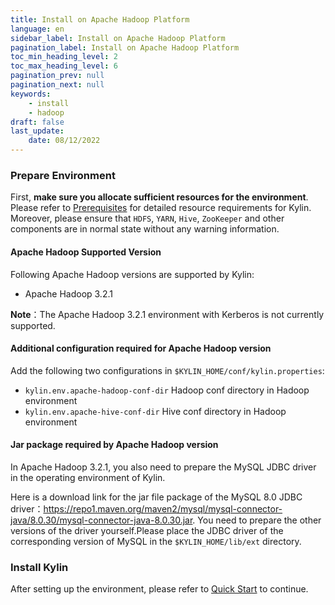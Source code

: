 ```yaml
---
title: Install on Apache Hadoop Platform
language: en
sidebar_label: Install on Apache Hadoop Platform
pagination_label: Install on Apache Hadoop Platform
toc_min_heading_level: 2
toc_max_heading_level: 6
pagination_prev: null
pagination_next: null
keywords:
    - install
    - hadoop
draft: false
last_update:
    date: 08/12/2022
---
```



### Prepare Environment

First, **make sure you allocate sufficient resources for the environment**. Please refer to [Prerequisites](docs/deployment/on-premises/prerequisite.md) for detailed resource requirements for Kylin. Moreover, please ensure that `HDFS`, `YARN`, `Hive`, `ZooKeeper` and other components are in normal state without any warning information.



#### Apache Hadoop Supported Version

Following Apache Hadoop versions are supported by Kylin:

- Apache Hadoop 3.2.1

**Note**：The Apache Hadoop 3.2.1 environment with Kerberos is not currently supported.

#### Additional configuration required for Apache Hadoop version

Add the following two configurations in `$KYLIN_HOME/conf/kylin.properties`:

- `kylin.env.apache-hadoop-conf-dir` Hadoop conf directory in Hadoop environment
- `kylin.env.apache-hive-conf-dir` Hive conf directory in Hadoop environment



#### Jar package required by Apache Hadoop version

In Apache Hadoop 3.2.1, you also need to prepare the MySQL JDBC driver in the operating environment of Kylin.

Here is a download link for the jar file package of the MySQL 8.0 JDBC driver：https://repo1.maven.org/maven2/mysql/mysql-connector-java/8.0.30/mysql-connector-java-8.0.30.jar. You need to prepare the other versions of the driver yourself.Please place the JDBC driver of the corresponding version of MySQL in the `$KYLIN_HOME/lib/ext` directory.



### Install Kylin

After setting up the environment, please refer to [Quick Start](docs/quickstart/intro.md) to continue.

